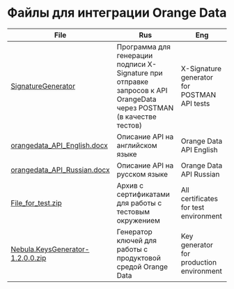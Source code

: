 # Файлы для интеграции Orange Data





| File | Rus  | Eng  |
| ---- | ---- | ---- |
|  [SignatureGenerator](./SignatureGenerator)    |  Программа для генерации подписи  X-Signature при отправке запросов к API OrangeData через POSTMAN (в качестве тестов)    |  X-Signature generator for POSTMAN API tests   |
|  [orangedata_API_English.docx](./orangedata_API_English.docx)    |  Описание API на английском языке  |    Orange Data API English   |
|  [orangedata_API_Russian.docx](./orangedata_API_Russian.docx)    |  Описание API на русском языке   |    Orange Data API Russian   |
|  [File_for_test.zip](./File_for_test.zip)    |  Архив с сертификатами для работы с тестовым окружением   | All certificates for test environment |
|  [Nebula.KeysGenerator-1.2.0.0.zip](./Nebula.KeysGenerator-1.2.0.0.zip)    |   Генератор ключей для работы с продуктовой средой Orange Data   | Key generator for production environment |

